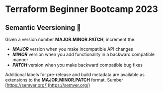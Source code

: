# Terraform Beginner Bootcamp 2023

## Semantic Veersioning :mage:

Given a version number **MAJOR.MINOR.PATCH**, increment the:

- ***MAJOR*** version when you make incompatible API changes
- ***MINOR*** version when you add functionality in a backward compatible manner
- ***PATCH*** version when you make backward compatible bug fixes

Additional labels for pre-release and build metadata are available as extensions to the **MAJOR.MINOR.PATCH** format. Sumber [https://semver.org/](https://semver.org/)

